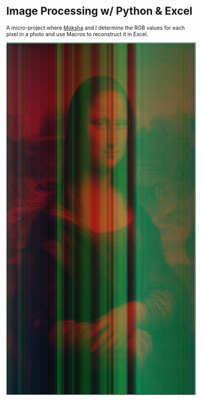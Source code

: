 # Image Processing w/ Python & Excel
A micro-project where [Moksha](https://github.com/MokshaSri) and I determine the RGB values for each pixel in a photo and use Macros to reconstruct it in Excel.

![Image](FinalProduct.PNG)
